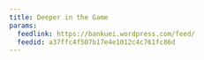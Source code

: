 ```yaml
---
title: Deeper in the Game
params:
  feedlink: https://bankuei.wordpress.com/feed/
  feedid: a37ffc4f507b17e4e1012c4c761fc86d
---
```

